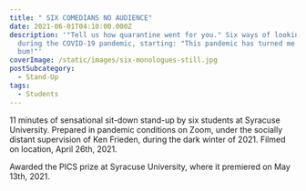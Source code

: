 ```yaml
---
title: " SIX COMEDIANS NO AUDIENCE"
date: 2021-06-01T04:10:00.000Z
description: '"Tell us how quarantine went for you." Six ways of looking at life
  during the COVID-19 pandemic, starting: "This pandemic has turned me into a
  bum!"'
coverImage: /static/images/six-monologues-still.jpg
postSubcategory:
  - Stand-Up
tags:
  - Students
---
```

11 minutes of sensational sit-down stand-up by six students at Syracuse University. Prepared in pandemic conditions on Zoom, under the socially distant supervision of Ken Frieden, during the dark winter of 2021. Filmed on location, April 26th, 2021.

Awarded the PICS prize at Syracuse University, where it premiered on May 13th, 2021.